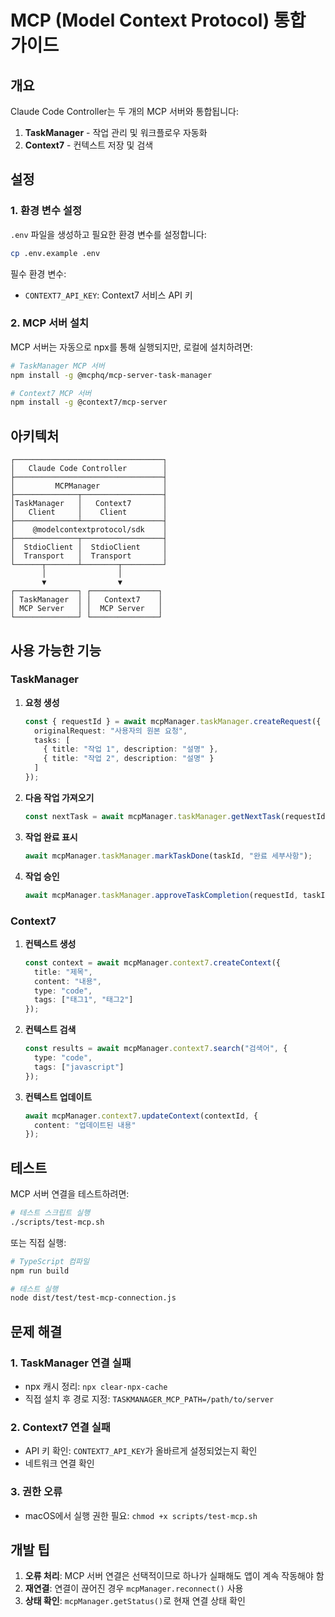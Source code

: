 # MCP (Model Context Protocol) 통합 가이드

## 개요

Claude Code Controller는 두 개의 MCP 서버와 통합됩니다:
1. **TaskManager** - 작업 관리 및 워크플로우 자동화
2. **Context7** - 컨텍스트 저장 및 검색

## 설정

### 1. 환경 변수 설정

`.env` 파일을 생성하고 필요한 환경 변수를 설정합니다:

```bash
cp .env.example .env
```

필수 환경 변수:
- `CONTEXT7_API_KEY`: Context7 서비스 API 키

### 2. MCP 서버 설치

MCP 서버는 자동으로 npx를 통해 실행되지만, 로컬에 설치하려면:

```bash
# TaskManager MCP 서버
npm install -g @mcphq/mcp-server-task-manager

# Context7 MCP 서버
npm install -g @context7/mcp-server
```

## 아키텍처

```
┌─────────────────────────────────┐
│   Claude Code Controller        │
├─────────────────────────────────┤
│         MCPManager              │
├──────────────┬──────────────────┤
│TaskManager   │   Context7       │
│   Client     │    Client        │
├──────────────┴──────────────────┤
│    @modelcontextprotocol/sdk    │
├──────────────┬──────────────────┤
│  StdioClient │  StdioClient     │
│  Transport   │  Transport       │
└──────┬───────┴────────┬─────────┘
       │                │
       ▼                ▼
┌──────────────┐ ┌───────────────┐
│ TaskManager  │ │   Context7    │
│ MCP Server   │ │  MCP Server   │
└──────────────┘ └───────────────┘
```

## 사용 가능한 기능

### TaskManager

1. **요청 생성**
   ```typescript
   const { requestId } = await mcpManager.taskManager.createRequest({
     originalRequest: "사용자의 원본 요청",
     tasks: [
       { title: "작업 1", description: "설명" },
       { title: "작업 2", description: "설명" }
     ]
   });
   ```

2. **다음 작업 가져오기**
   ```typescript
   const nextTask = await mcpManager.taskManager.getNextTask(requestId);
   ```

3. **작업 완료 표시**
   ```typescript
   await mcpManager.taskManager.markTaskDone(taskId, "완료 세부사항");
   ```

4. **작업 승인**
   ```typescript
   await mcpManager.taskManager.approveTaskCompletion(requestId, taskId);
   ```

### Context7

1. **컨텍스트 생성**
   ```typescript
   const context = await mcpManager.context7.createContext({
     title: "제목",
     content: "내용",
     type: "code",
     tags: ["태그1", "태그2"]
   });
   ```

2. **컨텍스트 검색**
   ```typescript
   const results = await mcpManager.context7.search("검색어", {
     type: "code",
     tags: ["javascript"]
   });
   ```

3. **컨텍스트 업데이트**
   ```typescript
   await mcpManager.context7.updateContext(contextId, {
     content: "업데이트된 내용"
   });
   ```

## 테스트

MCP 서버 연결을 테스트하려면:

```bash
# 테스트 스크립트 실행
./scripts/test-mcp.sh
```

또는 직접 실행:

```bash
# TypeScript 컴파일
npm run build

# 테스트 실행
node dist/test/test-mcp-connection.js
```

## 문제 해결

### 1. TaskManager 연결 실패
- npx 캐시 정리: `npx clear-npx-cache`
- 직접 설치 후 경로 지정: `TASKMANAGER_MCP_PATH=/path/to/server`

### 2. Context7 연결 실패
- API 키 확인: `CONTEXT7_API_KEY`가 올바르게 설정되었는지 확인
- 네트워크 연결 확인

### 3. 권한 오류
- macOS에서 실행 권한 필요: `chmod +x scripts/test-mcp.sh`

## 개발 팁

1. **오류 처리**: MCP 서버 연결은 선택적이므로 하나가 실패해도 앱이 계속 작동해야 함
2. **재연결**: 연결이 끊어진 경우 `mcpManager.reconnect()` 사용
3. **상태 확인**: `mcpManager.getStatus()`로 현재 연결 상태 확인